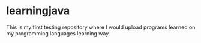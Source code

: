 # learningjava
This is my first testing repository where I would upload programs learned on my programming languages learning way.
